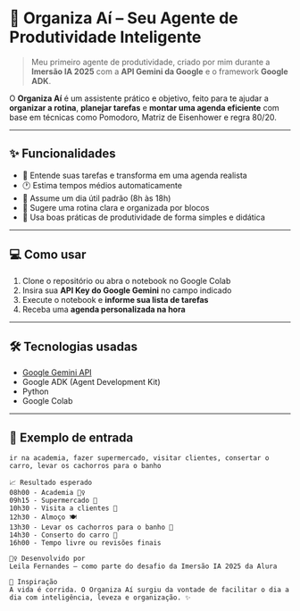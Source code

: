 # 🤖 Organiza Aí – Seu Agente de Produtividade Inteligente

> Meu primeiro agente de produtividade, criado por mim durante a **Imersão IA 2025** com a **API Gemini da Google** e o framework **Google ADK**.

O **Organiza Aí** é um assistente prático e objetivo, feito para te ajudar a **organizar a rotina**, **planejar tarefas** e **montar uma agenda eficiente** com base em técnicas como Pomodoro, Matriz de Eisenhower e regra 80/20.

---

## ✨ Funcionalidades

- 🧠 Entende suas tarefas e transforma em uma agenda realista
- 🕐 Estima tempos médios automaticamente
- 📅 Assume um dia útil padrão (8h às 18h)
- 📌 Sugere uma rotina clara e organizada por blocos
- 🎯 Usa boas práticas de produtividade de forma simples e didática

---

## 💻 Como usar

1. Clone o repositório ou abra o notebook no Google Colab
2. Insira sua **API Key do Google Gemini** no campo indicado
3. Execute o notebook e **informe sua lista de tarefas**
4. Receba uma **agenda personalizada na hora**

---

## 🛠️ Tecnologias usadas

- [Google Gemini API](https://ai.google.dev/)
- Google ADK (Agent Development Kit)
- Python
- Google Colab

---

## 🧩 Exemplo de entrada

```text
ir na academia, fazer supermercado, visitar clientes, consertar o carro, levar os cachorros para o banho

📈 Resultado esperado
08h00 - Academia 🏋️‍♀️  
09h15 - Supermercado 🛒  
10h30 - Visita a clientes 👥  
12h30 - Almoço 🍽️  
13h30 - Levar os cachorros para o banho 🐶  
14h30 - Conserto do carro 🔧  
16h00 - Tempo livre ou revisões finais

🙋‍♀️ Desenvolvido por
Leila Fernandes – como parte do desafio da Imersão IA 2025 da Alura

🧠 Inspiração
A vida é corrida. O Organiza Aí surgiu da vontade de facilitar o dia a dia com inteligência, leveza e organização. ✨

